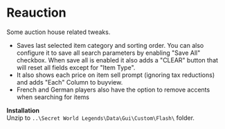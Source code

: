 # Reauction
Some auction house related tweaks.  
* Saves last selected item category and sorting order.
You can also configure it to save all search parameters by enabling "Save All" checkbox. When save all is enabled it also adds a "CLEAR" button that will reset all fields except for "Item Type".  
* It also shows each price on item sell prompt (ignoring tax reductions) and adds "Each" Column to buyview. 
* French and German players also have the option to remove accents when searching for items

**Installation**  
Unzip to `..\Secret World Legends\Data\Gui\Custom\Flash\` folder.
